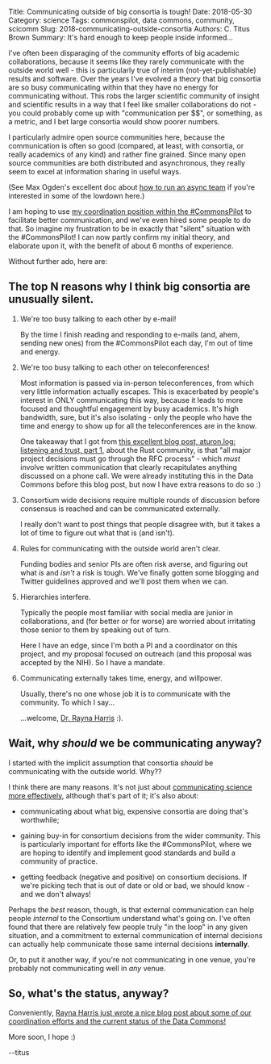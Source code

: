 Title: Communicating outside of big consortia is tough!
Date: 2018-05-30
Category: science
Tags: commonspilot, data commons, community, scicomm
Slug: 2018-communicating-outside-consortia
Authors: C. Titus Brown
Summary: It's hard enough to keep people inside informed...

I've often been disparaging of the community efforts of big
academic collaborations, because it seems like they rarely communicate with the
outside world well - this is particularly true of interim
(not-yet-publishable) results and software.  Over the years I've
evolved a theory that big consortia are so busy communicating within
that they have no energy for communicating without.  This robs the
larger scientific community of insight and scientific results in a way
that I feel like smaller collaborations do not - you could probably
come up with "communication per $$", or something, as a metric, and I
bet large consortia would show poorer numbers.

I particularly admire open source communities here, because the
communication is often so good (compared, at least, with consortia, or
really academics of any kind) and rather fine grained.  Since many
open source communities are both distributed and asynchronous, they
really seem to excel at information sharing in useful ways.

(See Max Ogden's excellent doc about [how to run an async team](https://github.com/maxogden/async-team) if you're interested in some of the lowdown here.)

I am hoping to use
[my coordination position within the #CommonsPilot](http://ivory.idyll.org/blog/2017-commonspilot-kickoff.html)
to facilitate better communication, and we've even hired some people to do
that. So imagine my frustration to be in exactly that "silent"
situation with the #CommonsPilot!  I can now partly confirm my initial
theory, and elaborate upon it, with the benefit of about 6 months of experience.

Without further ado, here are:

## The top N reasons why I think big consortia are unusually silent.

1. We're too busy talking to each other by e-mail!

   By the time I finish reading and responding to e-mails (and, ahem,
   sending new ones) from the #CommonsPilot each day, I'm out of time
   and energy.

2. We're too busy talking to each other on teleconferences!

   Most information is passed via in-person teleconferences, from
   which very little information actually escapes.  This is exacerbated
   by people's interest in ONLY communicating this way, because it leads
   to more focused and thoughtful engagement by busy academics. It's high
   bandwidth, sure, but it's also isolating - only the people who have
   the time and energy to show up for all the teleconferences are in the
   know.

   One takeaway that I got from
   [this excellent blog post, aturon.log: listening and trust, part 1](https://aturon.github.io/2018/05/25/listening-part-1/),
   about the Rust community, is that "all major project decisions must
   go through the RFC process" - which *must* involve written
   communication that clearly recapitulates anything discussed on a
   phone call. We were already instituting this in the Data Commons
   before this blog post, but now I have extra reasons to do so :)

3. Consortium wide decisions require multiple rounds of discussion
   before consensus is reached and can be communicated externally.

   I really don't want to post things that people disagree with, but it
   takes a lot of time to figure out what that is (and isn't).

4. Rules for communicating with the outside world aren't clear.

   Funding bodies and senior PIs are often risk averse, and figuring out
   what *is* and *isn't* a risk is tough.  We've finally gotten some
   blogging and Twitter guidelines approved and we'll post them when we
   can.

5. Hierarchies interfere.

   Typically the people most familiar with social media are junior in
   collaborations, and (for better or for worse) are worried about irritating
   those senior to them by speaking out of turn.

   Here I have an edge, since I'm both a PI and a coordinator on this
   project, and my proposal focused on outreach (and this proposal was
   accepted by the NIH).  So I have a mandate.

6. Communicating externally takes time, energy, and willpower.

   Usually, there's no one whose job it is to communicate with the community.
   To which I say...

   ...welcome,
   [Dr. Rayna Harris](https://medium.com/@raynamharris/increasing-transparency-in-postdoc-hiring-and-on-boarding-89ff0081a187)
   :).

## Wait, why *should* we be communicating anyway?

I started with the implicit assumption that consortia _should_ be communicating
with the outside world. Why??

I think there are many reasons.  It's not just about [communicating science more effectively](http://blogs.nature.com/naturejobs/2017/11/20/why-scientists-should-communicate-science-getting-to-the-heart-of-the-matter/), although that's part of it; it's also about:

* communicating about what big, expensive consortia are doing that's
  worthwhile;

* gaining buy-in for consortium decisions from the wider
  community. This is particularly important for efforts like the
  #CommonsPilot, where we are hoping to identify and implement good
  standards and build a community of practice.

* getting feedback (negative and positive) on consortium decisions. If
  we're picking tech that is out of date or old or bad, we should
  know - and we don't always!

Perhaps the *best* reason, though, is that external communication can
help people *internal* to the Consortium understand what's going on.
I've often found that there are relatively few people truly "in the
loop" in any given situation, and a commitment to external communication
of internal decisions can actually help communicate those same internal
decisions **internally**.

Or, to put it another way, if you're not communicating in one venue, you're
probably not communicating well in *any* venue.

## So, what's the status, anyway?

Conveniently, [Rayna Harris just wrote a nice blog post about some of our coordination efforts and the current status of the Data Commons!](https://medium.com/@raynamharris/open-source-style-community-engagement-for-the-data-commons-pilot-phase-consortium-f959abe7c0c5)

More soon, I hope :)

--titus
